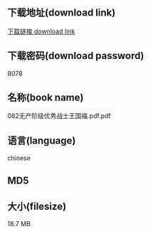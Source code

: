 ## 下载地址(download link)
[下载链接 download link](https://voluble-croquembouche-d321dc.netlify.app/?s=082%E6%97%A0%E4%BA%A7%E9%98%B6%E7%BA%A7%E4%BC%98%E7%A7%80%E6%88%98%E5%A3%AB%E7%8E%8B%E5%9B%BD%E7%A6%8F.pdf)

## 下载密码(download password)
8078

## 名称(book name)
082无产阶级优秀战士王国福.pdf.pdf

## 语言(language)
chinese

## MD5


## 大小(filesize)
18.7 MB
